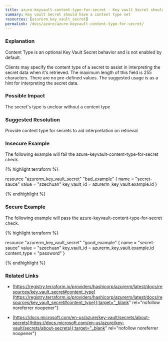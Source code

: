 ```yaml
---
title: azure-keyvault-content-type-for-secret - Key vault Secret should have a content type set
summary: Key vault Secret should have a content type set 
resources: [azurerm_key_vault_secret] 
permalink: /docs/azure/azure-keyvault-content-type-for-secret/
---
```

### Explanation


Content Type is an optional Key Vault Secret behavior and is not enabled by default.

Clients may specify the content type of a secret to assist in interpreting the secret data when it's retrieved. The maximum length of this field is 255 characters. There are no pre-defined values. The suggested usage is as a hint for interpreting the secret data.


### Possible Impact
The secret's type is unclear without a content type

### Suggested Resolution
Provide content type for secrets to aid interpretation on retrieval


### Insecure Example

The following example will fail the azure-keyvault-content-type-for-secret check.

{% highlight terraform %}

resource "azurerm_key_vault_secret" "bad_example" {
  name         = "secret-sauce"
  value        = "szechuan"
  key_vault_id = azurerm_key_vault.example.id
}

{% endhighlight %}



### Secure Example

The following example will pass the azure-keyvault-content-type-for-secret check.

{% highlight terraform %}

resource "azurerm_key_vault_secret" "good_example" {
  name         = "secret-sauce"
  value        = "szechuan"
  key_vault_id = azurerm_key_vault.example.id
  content_type = "password"
}

{% endhighlight %}



### Related Links


- [https://registry.terraform.io/providers/hashicorp/azurerm/latest/docs/resources/key_vault_secret#content_type](https://registry.terraform.io/providers/hashicorp/azurerm/latest/docs/resources/key_vault_secret#content_type){:target="_blank" rel="nofollow noreferrer noopener"}

- [https://docs.microsoft.com/en-us/azure/key-vault/secrets/about-secrets](https://docs.microsoft.com/en-us/azure/key-vault/secrets/about-secrets){:target="_blank" rel="nofollow noreferrer noopener"}


